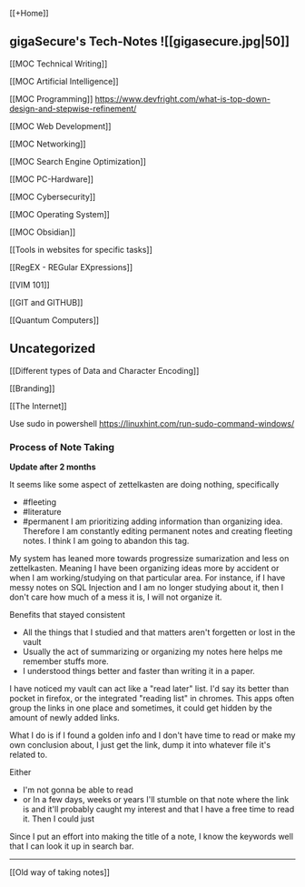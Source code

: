 [[+Home]]
## gigaSecure's Tech-Notes ![[gigasecure.jpg|50]]

[[MOC Technical Writing]]


[[MOC Artificial Intelligence]]


[[MOC Programming]]
https://www.devfright.com/what-is-top-down-design-and-stepwise-refinement/


[[MOC Web Development]]


[[MOC Networking]]


[[MOC Search Engine Optimization]]


[[MOC PC-Hardware]]


[[MOC Cybersecurity]]


[[MOC Operating System]]




[[MOC Obsidian]]


[[Tools in websites for specific tasks]]

[[RegEX - REGular EXpressions]]

[[VIM 101]]

[[GIT and GITHUB]]

[[Quantum Computers]]


## Uncategorized

[[Different types of Data and Character Encoding]]


[[Branding]]

[[The Internet]]


Use sudo in powershell
https://linuxhint.com/run-sudo-command-windows/


### Process of Note Taking
**Update after 2 months**

It seems like some aspect of zettelkasten are doing nothing, specifically 
- #fleeting 
- #literature 
- #permanent 
I am prioritizing adding information than organizing idea. Therefore I am constantly editing permanent notes and creating fleeting notes. I think I am going to abandon this tag.

My system has leaned more towards progressize sumarization and less on zettelkasten. Meaning I have been organizing ideas more by accident or when I am working/studying on that particular area. 
For instance, if I have messy notes on SQL Injection and I am no longer studying about it, then I don't care how much of a mess it is, I will not organize it.

Benefits that stayed consistent
- All the things that I studied and that matters aren't forgetten or lost in the vault
- Usually the act of summarizing or organizing my notes here helps me remember stuffs more. 
- I understood things better and faster than writing it in a paper.


I have noticed my vault can act like a "read later" list. I'd say its better than pocket in firefox, or the integrated "reading list" in chromes. This apps often group the links in one place and sometimes, it could get hidden by the amount of newly added links. 

What I do is if I found a golden info and I don't have time to read or make my own conclusion about, I just get the link, dump it into whatever file it's related to. 

Either 
- I'm not gonna be able to read 
-  or In a few days, weeks or years I'll stumble on that note where the link is and it'll probably caught my interest and that I have a free time to read it. Then I could just 


Since I put an effort into making the title of a note, I know the keywords well that I can look it up in search bar. 









---
[[Old way of taking notes]]



